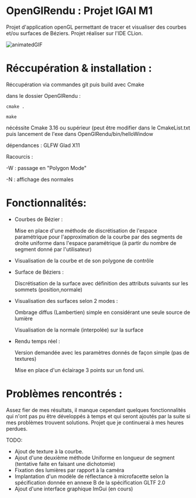 # OpenGlRendu : Projet IGAI M1


Projet d'application openGL permettant de tracer et visualiser des courbes et/ou surfaces de Béziers.
Projet réaliser sur l'IDE CLion.

![animatedGIF](https://user-images.githubusercontent.com/82021702/162616665-9205229e-71dc-4933-be03-138a89ad7a7b.gif)

# Réccupération & installation :

Réccupération via commandes git puis build avec Cmake 

dans le dossier OpenGlRendu :

    cmake .

    make

nécéssite Cmake 3.16 ou supérieur (peut être modifier dans le CmakeList.txt
puis lancement de l'exe dans OpenGlRendu/bin/helloWindow

dépendances : GLFW Glad X11

Racourcis : 

-W : passage en "Polygon Mode"

-N : affichage des normales


# Fonctionnalités: 

- Courbes de Bézier : 

    Mise en place d'une méthode de discrétisation de l'espace paramétrique pour l'approximation de la courbe par des segments de droite uniforme dans   l'espace paramétrique (à partir du nombre de segment donné par l'utilisateur)
- Visualisation de la courbe et de son polygone de contrôle
- Surface de Béziers :

   Discrétisation de la surface avec définition des attributs suivants sur les sommets (position,normale)
- Visualisation des surfaces selon 2 modes :

    Ombrage diffus (Lambertien) simple en considérant une seule source de lumière

    Visualisation de la normale (interpolée) sur la surface
    
- Rendu temps réel :

    Version demandée avec les paramètres donnés de façon simple (pas de textures)

    Mise en place d'un éclairage 3 points sur un fond uni.
    
    
# Problèmes rencontrés : 

Assez fier de mes résultats, il manque cependant quelques fonctionnalités qui n'ont pas pu être développés à temps et qui seront ajoutés par la suite si mes problèmes trouvent solutions. Projet que je continuerai à mes heures perdues.

TODO:

- Ajout de texture à la courbe.
- Ajout d'une deuxième méthode Uniforme en longueur de segment (tentative faite en faisant une dichotomie)
- Fixation des lumières par rapport à la caméra 
- Implantation d'un modèle de réflectance à microfacette selon la spécification donnée en annexe B de la spécification GLTF 2.0
- Ajout d'une interface graphique ImGui (en cours)






    
  
